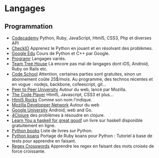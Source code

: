 Langages 
========

Programmation
-------------------------------
* [Codecademy](http://www.codecademy.com/) Python, Ruby, JavaScript, Html5, CSS3, Php et diverses API
* [CheckIO](http://www.checkio.org/) Apprenez le Python en jouant et en résolvant des problèmes.
* [Google Edu](https://developers.google.com/edu/) Cours de Python et C++ par Google.
* [Programr](http://www.programr.com/) Langages variés.
* [Team Tree House](http://teamtreehouse.com/) Là encore pas mal de langages dont iOS, Android, Ruby on Rails etc.
* [Code School](https://www.codeschool.com/) Attention, certaines parties sont gratuites, sinon un abonnement coûte 25$/mois. Au programme, des technos récentes et en vogue : nodejs, backbone, cofeescript, git...
* [Peer to Peer University](https://p2pu.org/en/schools/school-of-webcraft/) Autour du web, lancé par Mozilla.
* [The Code Player](http://thecodeplayer.com/) Html5, Javascript, CSS3 et plus...
* [Html5 Rocks](http://www.html5rocks.com) Comme son nom l'indique.
* [Mozilla Developper Network](https://developer.mozilla.org) Autour du web
* [Google University](https://developers.google.com/university/courses/) Android, web and Go.
* [4Clojure](http://www.4clojure.com/problems) des problèmes à résoudre en clojure.
* [Learn You a haskell for great good!](http://learnyouahaskell.com/chapters) un livre sur haskell disponible gratuitement en ligne.
* [Python books](http://pythonbooks.revolunet.com/) Liste de livres sur Python.
* [Python koans](https://github.com/gregmalcolm/python_koans) Portage de Ruby koans pour Python : Tutoriel à base de tests pour apprendre en faisant.
* [Regex Crosswords](http://regexcrossword.com/) Apprendre les regex en faisant des mots croisés de force croissante.
